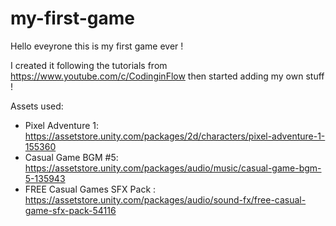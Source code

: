 # my-first-game

Hello eveyrone this is my first game ever !

I created it following the tutorials from https://www.youtube.com/c/CodinginFlow then started adding my own stuff !

Assets used:
- Pixel Adventure 1: https://assetstore.unity.com/packages/2d/characters/pixel-adventure-1-155360
- Casual Game BGM #5: https://assetstore.unity.com/packages/audio/music/casual-game-bgm-5-135943
- FREE Casual Games SFX Pack : https://assetstore.unity.com/packages/audio/sound-fx/free-casual-game-sfx-pack-54116
